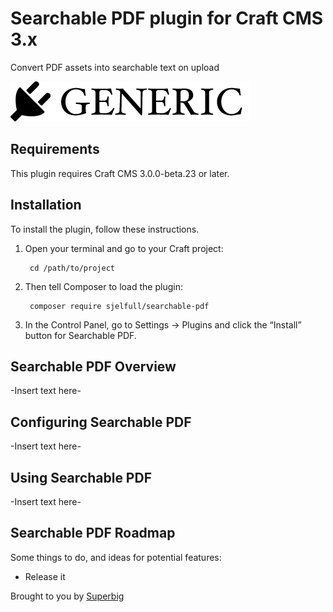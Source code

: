 # Searchable PDF plugin for Craft CMS 3.x

Convert PDF assets into searchable text on upload

![Screenshot](resources/img/plugin-logo.png)

## Requirements

This plugin requires Craft CMS 3.0.0-beta.23 or later.

## Installation

To install the plugin, follow these instructions.

1. Open your terminal and go to your Craft project:

        cd /path/to/project

2. Then tell Composer to load the plugin:

        composer require sjelfull/searchable-pdf

3. In the Control Panel, go to Settings → Plugins and click the “Install” button for Searchable PDF.

## Searchable PDF Overview

-Insert text here-

## Configuring Searchable PDF

-Insert text here-

## Using Searchable PDF

-Insert text here-

## Searchable PDF Roadmap

Some things to do, and ideas for potential features:

* Release it

Brought to you by [Superbig](https://superbig.co)
